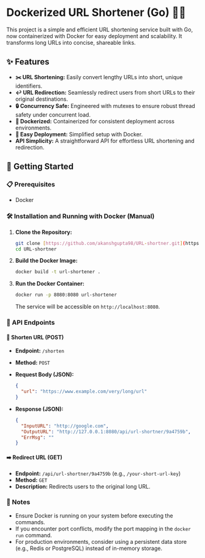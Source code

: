 # Dockerized URL Shortener (Go) 🐳🔗

This project is a simple and efficient URL shortening service built with Go, now containerized with Docker for easy deployment and scalability. It transforms long URLs into concise, shareable links.

## ✨ Features

* **✂️ URL Shortening:** Easily convert lengthy URLs into short, unique identifiers.
* **↩️ URL Redirection:** Seamlessly redirect users from short URLs to their original destinations.
* **🔒 Concurrency Safe:** Engineered with mutexes to ensure robust thread safety under concurrent load.
* **🐳 Dockerized:** Containerized for consistent deployment across environments.
* **🚀 Easy Deployment:** Simplified setup with Docker.
* **API Simplicity:** A straightforward API for effortless URL shortening and redirection.

## 🚀 Getting Started

### 📋 Prerequisites

* Docker

### 🛠️ Installation and Running with Docker (Manual)

1.  **Clone the Repository:**

    ```bash
    git clone [https://github.com/akanshgupta98/URL-shortner.git](https://github.com/akanshgupta98/URL-shortner.git)
    cd URL-shortner
    ```

2.  **Build the Docker Image:**

    ```bash
    docker build -t url-shortener .
    ```

3.  **Run the Docker Container:**

    ```bash
    docker run -p 8080:8080 url-shortener
    ```

    The service will be accessible on `http://localhost:8080`.

### 📡 API Endpoints

#### 🔗 Shorten URL (POST)

* **Endpoint:** `/shorten`
* **Method:** `POST`
* **Request Body (JSON):**

    ```json
    {
      "url": "https://www.example.com/very/long/url"
    }
    ```

* **Response (JSON):**

    ```json
    {
      "InputURL": "http://google.com",
      "OutputURL": "http://127.0.0.1:8080/api/url-shortner/9a4759b",
      "ErrMsg": ""
    }
    ```

#### ➡️ Redirect URL (GET)

* **Endpoint:** `/api/url-shortner/9a4759b` (e.g., `/your-short-url-key`)
* **Method:** `GET`
* **Description:** Redirects users to the original long URL.

### 📝 Notes

* Ensure Docker is running on your system before executing the commands.
* If you encounter port conflicts, modify the port mapping in the `docker run` command.
* For production environments, consider using a persistent data store (e.g., Redis or PostgreSQL) instead of in-memory storage.